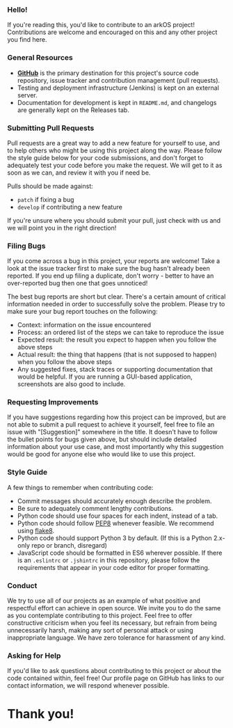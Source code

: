 ### Hello!

If you're reading this, you'd like to contribute to an arkOS project! Contributions are welcome and encouraged on this and any other project you find here.


### General Resources

 * **[GitHub](https://github.com/arkOScloud)** is the primary destination for this project's source code repository, issue tracker and contribution management (pull requests).
 * Testing and deployment infrastructure (Jenkins) is kept on an external server.
 * Documentation for development is kept in `README.md`, and changelogs are generally kept on the Releases tab.


### Submitting Pull Requests

Pull requests are a great way to add a new feature for yourself to use, and to help others who might be using this project along the way. Please follow the style guide below for your code submissions, and don't forget to adequately test your code before you make the request. We will get to it as soon as we can, and review it with you if need be.

Pulls should be made against:

 * `patch` if fixing a bug
 * `develop` if contributing a new feature

If you're unsure where you should submit your pull, just check with us and we will point you in the right direction!


### Filing Bugs

If you come across a bug in this project, your reports are welcome! Take a look at the issue tracker first to make sure the bug hasn't already been reported. If you end up filing a duplicate, don't worry - better to have an over-reported bug then one that goes unnoticed!

The best bug reports are short but clear. There's a certain amount of critical information needed in order to successfully solve the problem. Please try to make sure your bug report touches on the following:

 * Context: information on the issue encountered
 * Process: an ordered list of the steps we can take to reproduce the issue
 * Expected result: the result you expect to happen when you follow the above steps
 * Actual result: the thing that happens (that is not supposed to happen) when you follow the above steps
 * Any suggested fixes, stack traces or supporting documentation that would be helpful. If you are running a GUI-based application, screenshots are also good to include.


### Requesting Improvements

If you have suggestions regarding how this project can be improved, but are not able to submit a pull request to achieve it yourself, feel free to file an issue with "[Suggestion]" somewhere in the title. It doesn't have to follow the bullet points for bugs given above, but should include detailed information about your use case, and most importantly why this suggestion would be good for anyone else who would like to use this project.


### Style Guide

A few things to remember when contributing code:

 * Commit messages should accurately enough describe the problem.
 * Be sure to adequately comment lengthy contributions.
 * Python code should use four spaces for each indent, instead of a tab.
 * Python code should follow [PEP8](https://www.python.org/dev/peps/pep-0008/) whenever feasible. We recommend using [flake8](http://flake8.pycqa.org/en/latest/).
 * Python code should support Python 3 by default. (If this is a Python 2.x-only repo or branch, disregard)
 * JavaScript code should be formatted in ES6 wherever possible. If there is an `.eslintrc` or `.jshintrc` in this repository, please follow the requirements that appear in your code editor for proper formatting.


### Conduct

We try to use all of our projects as an example of what positive and respectful effort can achieve in open source. We invite you to do the same as you contemplate contributing to this project. Feel free to offer constructive criticism when you feel its necessary, but refrain from being unnecessarily harsh, making any sort of personal attack or using inappropriate language. We have zero tolerance for harassment of any kind.


### Asking for Help

If you'd like to ask questions about contributing to this project or about the code contained within, feel free! Our profile page on GitHub has links to our contact information, we will respond whenever possible.


# Thank you!
